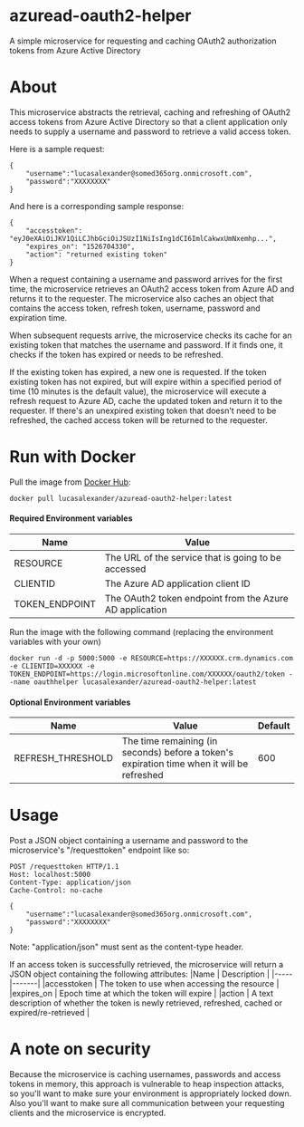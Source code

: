 # azuread-oauth2-helper
A simple microservice for requesting and caching OAuth2 authorization tokens from Azure Active Directory

# About
This microservice abstracts the retrieval, caching and refreshing of OAuth2 access tokens from Azure Active Directory so that a client application only needs to supply a username and password to retrieve a valid access token.

Here is a sample request:

```
{
	"username":"lucasalexander@somed365org.onmicrosoft.com",
	"password":"XXXXXXXX"
}
```

And here is a corresponding sample response:
```
{
	"accesstoken": "eyJ0eXAiOiJKV1QiLCJhbGciOiJSUzI1NiIsIng1dCI6ImlCakwxUmNxemhp...", 
	"expires_on": "1526704330", 
	"action": "returned existing token"
}
```

When a request containing a username and password arrives for the first time, the microservice retrieves an OAuth2 access token from Azure AD and returns it to the requester. The microservice also caches an object that contains the access token, refresh token, username, password and expiration time.

When subsequent requests arrive, the microservice checks its cache for an existing token that matches the username and password. If it finds one, it checks if the token has expired or needs to be refreshed.

If the existing token has expired, a new one is requested. If the token existing token has not expired, but will expire within a specified period of time (10 minutes is the default value), the microservice will execute a refresh request to Azure AD, cache the updated token and return it to the requester. If there's an unexpired existing token that doesn't need to be refreshed, the cached access token will be returned to the requester.

# Run with Docker
Pull the image from [Docker Hub](https://hub.docker.com):

    docker pull lucasalexander/azuread-oauth2-helper:latest

#### Required Environment variables
|Name | Value |
|-----|-------|
|RESOURCE  | The URL of the service that is going to be accessed |
|CLIENTID  | The Azure AD application client ID |
|TOKEN_ENDPOINT | The OAuth2 token endpoint from the Azure AD application |

Run the image with the following command (replacing the environment variables with your own)

    docker run -d -p 5000:5000 -e RESOURCE=https://XXXXXX.crm.dynamics.com -e CLIENTID=XXXXXX -e TOKEN_ENDPOINT=https://login.microsoftonline.com/XXXXXX/oauth2/token --name oauthhelper lucasalexander/azuread-oauth2-helper:latest


#### Optional Environment variables
|Name | Value | Default |
|-----|-------|---------|
|REFRESH_THRESHOLD  | The time remaining (in seconds) before a token's expiration time when it will be refreshed | 600 |

# Usage
Post a JSON object containing a username and password to the microservice's "/requesttoken" endpoint like so:

```
POST /requesttoken HTTP/1.1
Host: localhost:5000
Content-Type: application/json
Cache-Control: no-cache

{
	"username":"lucasalexander@somed365org.onmicrosoft.com",
	"password":"XXXXXXXX"
}
```
Note: "application/json" must sent as the content-type header. 

If an access token is successfully retrieved, the microservice will return a JSON object containing the following attributes:
|Name | Description |
|-----|-------|
|accesstoken  | The token to use when accessing the resource  |
|expires_on  | Epoch time at which the token will expire  |
|action  | A text description of whether the token is newly retrieved, refreshed, cached or expired/re-retrieved  |

# A note on security
Because the microservice is caching usernames, passwords and access tokens in memory, this approach is vulnerable to heap inspection attacks, so you'll want to make sure your environment is appropriately locked down. Also you'll want to make sure all communication between your requesting clients and the microservice is encrypted.